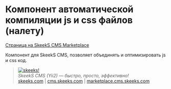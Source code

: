 Компонент автоматической компиляции js и css файлов (налету)
===================================
[Страница на SkeekS CMS Marketplace](http://marketplace.cms.skeeks.com/solutions/instrumentyi/razrabotchiku/75-komponent-optimizatsii-koda-js-i-css-d)

Компонент для SkeekS CMS, позволяет объединять и оптимизировать js и css код.

> [![skeeks!](https://gravatar.com/userimage/74431132/13d04d83218593564422770b616e5622.jpg)](http://skeeks.com)  
<i>SkeekS CMS (Yii2) — быстро, просто, эффективно!</i>  
[skeeks.com](http://skeeks.com) | [cms.skeeks.com](http://cms.skeeks.com) | [marketplace.cms.skeeks.com](http://marketplace.cms.skeeks.com)
